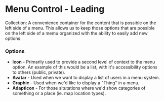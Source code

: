 # Menu Control - Leading

Collection: A convenience container for the content that is possible on the left side of a menu. This allows us to keep those options that are possible on the left side of a memu organized with the ability to easily add new options.

### Options

- **Icon** - Primarily used to provide a second level of context to the menu option.  An example of this would be a list, with it's accessibility options to others (public, private).
- **Avatar** - Used when we want to display a list of users in a menu system.
- **Graphic** - Used when we'd like to display a "Thing" in a menu.
- **AdaptIcon** - For those situtations where we'd show categories of something or a place (ie. map location types).